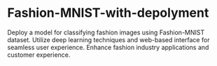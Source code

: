 # Fashion-MNIST-with-depolyment
Deploy a model for classifying fashion images using Fashion-MNIST dataset. Utilize deep learning techniques and web-based interface for seamless user experience. Enhance fashion industry applications and customer experience.
